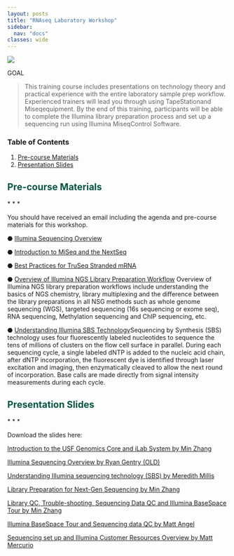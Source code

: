 ```yaml
---
layout: posts
title: "RNAseq Laboratory Workshop"
sidebar:
  nav: "docs"
classes: wide
--- 
```

<img src="https://github.com/usfomicshub/usfomicshub.github.io/blob/master/images/rnaseqlabimage.png?raw=TRUE" class="center"> 

GOAL
> This training course includes presentations on technology theory and practical experience with  the entire laboratory sample prep workflow.  Experienced trainers will lead you through using TapeStationand Miseqequipment. By the end of this training, participants will be able to complete the  Illumina library preparation process and set up a sequencing run  using Illumina MiseqControl Software.

### Table of Contents

1. [Pre-course Materials](#pre-course-materials)
2. [Presentation Slides](#presentation-slides)



<h2 style="color:#005440"> Pre-course Materials</h2>
* * *

You should have received an email including the agenda and pre-course materials for this workshop. 

⬣ [Illumina Sequencing Overview](https://github.com/usfomicshub/RNASeq_workshop/raw/master/lab/pre_course_materials/Illumina_Sequencing_Overview.pdf) 

⬣ [Introduction to MiSeq and the NextSeq](https://github.com/usfomicshub/RNASeq_workshop/raw/master/lab/pre_course_materials/Introduction%20to%20the%20MiSeq%20and%20the%20NextSeq%20USF.pdf)

⬣ [Best Practices for TruSeq Stranded mRNA](https://github.com/usfomicshub/RNASeq_workshop/raw/master/lab/pre_course_materials/TruSeqStrandedmRNA_BestPractices.pdf)

⬣ [Overview of Illumina NGS Library Preparation Workflow](https://www.illumina.com/science/technology/next-generation-sequencing/beginners/ngs-workflow.html) Overview of Illumina NGS library preparation workflows include understanding the basics of NGS chemistry, library multiplexing and the difference between the library preparations in all NSG methods such as whole genome sequencing (WGS), targeted sequencing (16s sequencing or exome seq), RNA sequencing, Methylation sequencing and ChIP sequencing, etc. 

⬣ [Understanding Illumina SBS Technology](https://www.illumina.com/science/technology/next-generation-sequencing/sequencing-technology.html)Sequencing by Synthesis (SBS) technology uses four fluorescently labeled nucleotides to sequence the tens of millions of clusters on the flow cell surface in parallel. During each sequencing cycle, a single labeled dNTP is added to the nucleic acid chain, after dNTP incorporation, the fluorescent dye is identified through laser excitation and imaging, then enzymatically cleaved to allow the next round of incorporation. Base calls are made directly from signal intensity measurements during each cycle.




<h2 style="color:#005440"> Presentation Slides</h2>
* * *

Download the slides here: 

[Introduction to the USF Genomics Core and iLab System by Min Zhang](https://github.com/usfomicshub/RNASeq_workshop/raw/master/lab/slides/Core%20Indroduction-RNAseq%20Workshop-20210607-MZ.pdf)  

[Illumina Sequencing Overview by Ryan Gentry (OLD)](https://github.com/usfomicshub/RNASeq_workshop/raw/master/lab/slides/1_Ryan_USF_Illumina_Intro_01272021.pdf)

[Understanding Illumina sequencing technology (SBS) by Meredith Millis](https://github.com/usfomicshub/RNASeq_workshop/raw/master/lab/slides/USF_Illumina_Intro_07JUN2021_Meredith.pdf)

[Library Preparation for Next-Gen Sequencing by Min Zhang](https://github.com/usfomicshub/RNASeq_workshop/raw/master/lab/slides/2-MZ-Library%20construction%20for%20NGS%20sequencing-20210129.pdf) 

[Library QC, Trouble-shooting, Sequencing Data QC and Illumina BaseSpace Tour by Min Zhang](https://github.com/usfomicshub/RNASeq_workshop/raw/master/lab/slides/4-Library%20QC_Troubleshooting_BestPractices.pdf)

[Illumina BaseSpace Tour and Sequencing data QC by Matt Angel](https://github.com/usfomicshub/RNASeq_workshop/raw/master/lab/slides/USF%20BaseSpace%20Slides_060721_Matt.pdf)

[Sequencing set up and Illumina Customer Resources Overview by Matt Mercurio](https://github.com/usfomicshub/RNASeq_workshop/raw/master/lab/pre_course_materials/Introduction%20to%20the%20MiSeq%20and%20the%20NextSeq%20USF.pdf)







